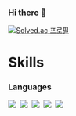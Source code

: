 ### Hi there 👋

[![Solved.ac
프로필](http://mazassumnida.wtf/api/v2/generate_badge?boj=mok06234)](https://solved.ac/mok06234)

# Skills
### Languages
<img src="https://img.shields.io/badge/Python-3766AB?style=flat-square&logo=Python&logoColor=white"/></a>&nbsp;
<img src="https://img.shields.io/badge/C++-00599C?style=flat-square&logo=C%2B%2B&logoColor=white"/></a>&nbsp;
<img src="https://img.shields.io/badge/MySQL-4479A1?style=flat-square&logo=MySQL&logoColor=white"/></a>&nbsp;
<img src="https://img.shields.io/badge/Vue.js-4FC08D?style=flat-square&logo=Vue.js&logoColor=white"/></a>&nbsp;
<img src="https://img.shields.io/badge/React-61DAFB?style=flat-square&logo=React&logoColor=white"/></a>&nbsp;

<!--
**Jihookm/Jihookm** is a ✨ _special_ ✨ repository because its `README.md` (this file) appears on your GitHub profile.

Here are some ideas to get you started:

- 🔭 I’m currently working on ...
- 🌱 I’m currently learning ...
- 👯 I’m looking to collaborate on ...
- 🤔 I’m looking for help with ...
- 💬 Ask me about ...
- 📫 How to reach me: ...
- 😄 Pronouns: ...
- ⚡ Fun fact: ...
-->
